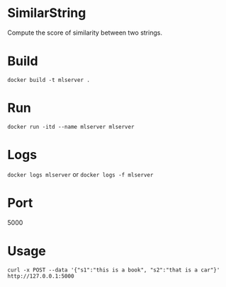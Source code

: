 # SimilarString
Compute the score of similarity between two strings.

# Build
`docker build -t mlserver .`

# Run
`docker run -itd --name mlserver mlserver`

# Logs
`docker logs mlserver` or `docker logs -f mlserver`

# Port
5000

# Usage
`curl -x POST --data '{"s1":"this is a book", "s2":"that is a car"}' http://127.0.0.1:5000`
